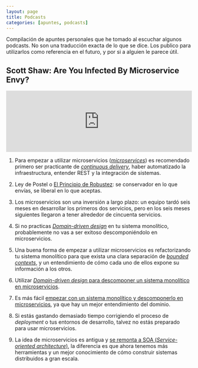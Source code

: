 ```yaml
---
layout: page
title: Podcasts
categories: [apuntes, podcasts]
---
```


Compilación de apuntes personales que he tomado al escuchar algunos podcasts. No
son una traducción exacta de lo que se dice. Los publico para utilizarlos como
referencia en el futuro, y por si a alguien le parece útil.

## Scott Shaw: Are You Infected By Microservice Envy?

<iframe width="100%" height="166" scrolling="no" frameborder="no" src="https://w.soundcloud.com/player/?url=https%3A//api.soundcloud.com/tracks/206283659&amp;color=ff5500&amp;auto_play=false&amp;hide_related=false&amp;show_comments=true&amp;show_user=true&amp;show_reposts=false"></iframe>

1. Para empezar a utilizar microservicios ([*microservices*][1]) es recomendado
   primero ser practicante de [*continuous delivery*][2], haber automatizado la
   infraestructura, entender REST y la integración de sistemas.

2. Ley de Postel o [El Principio de Robustez][3]: se conservador en lo que
   envías, se liberal en lo que aceptas.

3. Los microservicios son una inversión a largo plazo: un equipo tardó seis meses
   en desarrollar los primeros dos servicios, pero en los seis meses siguientes
   llegaron a tener alrededor de cincuenta servicios.

4. Si no practicas [*Domain-driven design*][4] en tu sistema monolítico,
   probablemente no vas a ser exitoso descomponiéndolo en microservicios.

5. Una buena forma de empezar a utilizar microservicios es refactorizando tu
   sistema monolítico para que exista una clara separación de [*bounded
   contexts*][5], y un entendimiento de cómo cada uno de ellos expone su
   información a los otros.

6. Utilizar [*Domain-driven design* para descomponer un sistema monolítico en
   microservicios][6].

7. Es más fácil [empezar con un sistema monolítico y descomponerlo en
   microservicios][7], ya que hay un mejor entendimiento del dominio.

8. Si estás gastando demasiado tiempo corrigiendo el proceso de *deployment* o
   tus entornos de desarrollo, talvez no estás preparado para usar
   microservicios.

9. La idea de microservicios es antigua y [se remonta a SOA (*Service-oriented
   architecture*)][8], la diferencia es que ahora tenemos más herramientas y un
   mejor conocimiento de cómo construir sistemas distribuidos a gran escala.

[1]: http://martinfowler.com/microservices
[2]: http://martinfowler.com/bliki/ContinuousDelivery.html
[3]: https://en.wikipedia.org/wiki/Robustness_principle
[4]: https://domainlanguage.com/ddd/
[5]: http://martinfowler.com/bliki/BoundedContext.html
[6]: https://www.thoughtworks.com/insights/blog/domain-driven-design-services-architecture
[7]: http://martinfowler.com/bliki/MonolithFirst.html
[8]: http://martinfowler.com/articles/microservices.html#MicroservicesAndSoa
